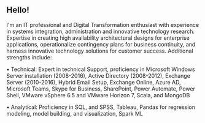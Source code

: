## Hello!

I'm an IT professional and Digital Transformation enthusiast with experience in systems integration, administration and innovative technology research. Expertise in creating high availability architectural designs for enterprise applications, operationalize contingency plans for business continuity, and harness innovative technology solutions for customer success. Additional strengths include:

•	Technical: Expert in technical Support, proficiency in Microsoft Windows Server installation (2008-2016), Active Directory (2008-2012), Exchange Server (2010-2016), Hybrid Email Setup, Exchange Online, Azure AD, Microsoft Teams, Skype for Business, SharePoint, Power Automate, Power Shell, VMware vSphere 6.5 and VMware Horizon 7, Scala, and MongoDB

•	Analytical: Proficiency in SQL, and SPSS, Tableau, Pandas for regression modeling, model building, and visualization, Spark ML 


